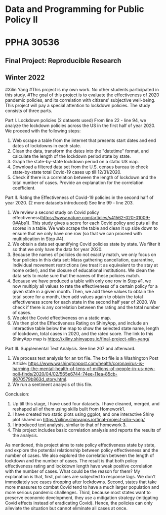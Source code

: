 # Data and Programming for Public Policy II
# PPHA 30536

## Final Project: Reproducible Research
## Winter 2022

#Xilin Yang 
#This project is my own work. No other students participated in this study.
#The goal of this project is to evaluate the effectiveness of 2020 pandemic policies, and its correlation with citizens' subjective well-being. This project will pay a special attention to lockdown policies. The study consists of three parts.

Part I. Lockdown policies (2 datasets used)
From line 22 - line 94, we analyze the lockdown policies across the US in the first half of year 2020. We proceed with the following steps:
1) Web scrape a table from the internet that presents start dates and end dates of lockdowns in each state.
2) Clean the data, transform the dates into the "datetime" format, and calculate the length of the lockdown period state by state.
3) Graph the state-by-state lockdown period on a static US map.
4) Download a filtered data set from the U.S. census bureau to check state-by-state total Covid-19 cases up till 12/31/2020.
5) Check if there is a correlation between the length of lockdown and the total number of cases. Provide an explanation for the correlation coefficient.

Part II. Rating the Effectiveness of Covid-19 policies in the second half of year 2020. (2 more datasets introduced)
See line 99 - line 203.
1) We review a second study on Covid policy effectiveness(https://www.nature.com/articles/s41562-020-01009-0#Abs1). This study gives a score for each Covid policy and puts all the scores in a table. We web scrape the table and clean it up side down to ensure that we only have one row (so that we can proceed with multiplication in Step #4).
2) We obtain a data set quantifying Covid policies state by state. We filter it so that we only have the data for year 2020.
3) Because the names of policies do not exactly match, we only focus on four policies in this data set: Mass gathering cancellation, quarantine, Individual movement restrictions (we treat it as equivalent to the stay at home order), and the closure of educational institutions. We clean the data sets to make sure that the names of these policies match.
4) Because we have produced a table with only one row in Step #1, we now multiply all values to rate the effectiveness of a certain policy for a given state in a given month. Then, we add these values to obtain the total score for a month, then add values again to obtain the total effectiveness score for each state in the second half year of 2020. We check if there is any correlation between the rating and the total number of cases.
5) We plot the Covid effectiveness on a static map. 
6) We then plot the Effectiveness Rating on ShinyApp, and include an interactive table below the map to show the selected state name, length of lockdown, total cases in 2020, and the rated score. The link to this ShinyApp map is https://xiliny.shinyapps.io/final-project-xilin-yang/

Part III. Supplemental Text Analysis.
See line 207 and afterward.
1) We process text analysis for an txt file. The txt file is a Washington Post Article: https://www.washingtonpost.com/health/coronavirus-is-harming-the-mental-health-of-tens-of-millions-of-people-in-us-new-poll-finds/2020/04/02/565e6744-74ee-11ea-85cb-8670579b863d_story.html.
2) We run a sentiment analysis of this file.

Conclusion:
1. Up till this stage, I have used four datasets. I have cleaned, merged, and reshaped all of them using skills built from Homework1.
2. I have created two static plots using ggplot, and one interactive Shiny plot shared on https://xiliny.shinyapps.io/final-project-xilin-yang/
3. I introduced text analysis, similar to that of homework 3.
4. This project includes basic correlation analysis and reports the results of the analysis.

As mentioned, this project aims to rate policy effectiveness state by state, and explore the potential relationship between policy effectiveness and the number of cases. We also explored the correlation between the length of lockdown and the number of cases. The result is that both policy effectiveness rating and lockdown length have weak positive correlation with the number of cases. What could be the reason for them? My explanation is that, first, policies are subjected to response lags. We don't immediately see cases dropping after lockdowns. Second, states that take more measures to combat Covid tend to have a much larger population and more serious pandemic challenges. Third, because most states want to preserve economic development, they use a mitigation strategy (mitigating Covid effects instead of eradicating Covid). Hence, the policies can only alleviate the situation but cannot eliminate all cases at once.
